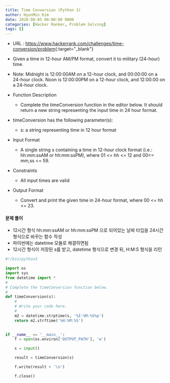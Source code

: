 ```yaml
---
title: Time Conversion (Python 3)
author: HyunMin Kim
date: 2020-08-05 00:00:00 0000
categories: [Hacker Ranker, Problem Solving]
tags: []
---
```


- URL : <https://www.hackerrank.com/challenges/time-conversion/problem>{:target="_blank"}


- Given a time in 12-hour AM/PM format, convert it to military (24-hour) time.
- Note: Midnight is 12:00:00AM on a 12-hour clock, and 00:00:00 on a 24-hour clock. Noon is 12:00:00PM on a 12-hour clock, and 12:00:00 on a 24-hour clock.

- Function Description
    - Complete the timeConversion function in the editor below. It should return a new string representing the input time in 24 hour format.

- timeConversion has the following parameter(s):
    - s: a string representing time in 12 hour format
    
- Input Format
    - A single string s containing a time in 12-hour clock format (i.e.: hh:mm:ssAM or hh:mm:ssPM), where 01 <= hh <= 12 and 00<= mm,ss <= 59.

- Constraints
    - All input times are valid
    
- Output Format
    - Convert and print the given time in 24-hour format, where 00 <= hh <= 23.

#### 문제 풀이
- 12시간 형식 hh:mm:ssAM or hh:mm:ssPM 으로 되어있는 날짜 타입을 24시간 형식으로 바꾸는 함수 작성
- 파이썬에는 datetime 모듈로 해결하면됨
- 12시간 형식이 저장된 s를 받고, datetime 형식으로 변경 뒤, H:M:S 형식을 리턴


```python
#!/bin/python3

import os
import sys
from datetime import *
#
# Complete the timeConversion function below.
#
def timeConversion(s):
    #
    # Write your code here.
    #
    m2 = datetime.strptime(s, '%I:%M:%S%p')
    return m2.strftime('%H:%M:%S')
         

if __name__ == '__main__':
    f = open(os.environ['OUTPUT_PATH'], 'w')

    s = input()

    result = timeConversion(s)

    f.write(result + '\n')

    f.close()
```